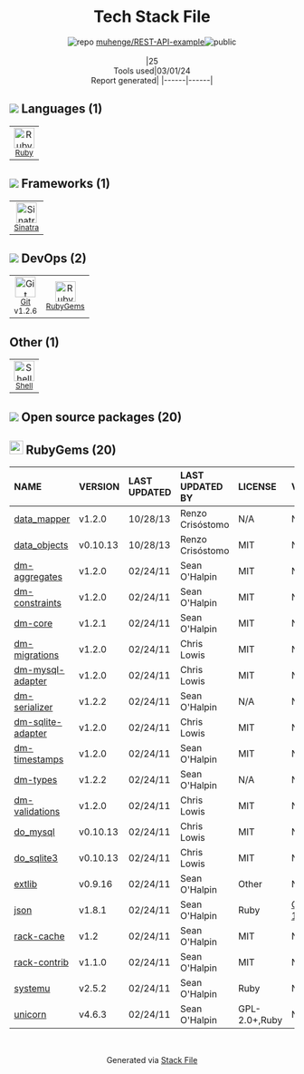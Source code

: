 <!--
&lt;--- Readme.md Snippet without images Start ---&gt;
## Tech Stack
muhenge/REST-API-example is built on the following main stack:

- [Ruby](https://www.ruby-lang.org) – Languages
- [Sinatra](http://www.sinatrarb.com/) – Microframeworks (Backend)
- [Shell](https://en.wikipedia.org/wiki/Shell_script) – Shells

Full tech stack [here](/techstack.md)

&lt;--- Readme.md Snippet without images End ---&gt;

&lt;--- Readme.md Snippet with images Start ---&gt;
## Tech Stack
muhenge/REST-API-example is built on the following main stack:

- <img width='25' height='25' src='https://img.stackshare.io/service/989/ruby.png' alt='Ruby'/> [Ruby](https://www.ruby-lang.org) – Languages
- <img width='25' height='25' src='https://img.stackshare.io/service/999/logo.png' alt='Sinatra'/> [Sinatra](http://www.sinatrarb.com/) – Microframeworks (Backend)
- <img width='25' height='25' src='https://img.stackshare.io/service/4631/default_c2062d40130562bdc836c13dbca02d318205a962.png' alt='Shell'/> [Shell](https://en.wikipedia.org/wiki/Shell_script) – Shells

Full tech stack [here](/techstack.md)

&lt;--- Readme.md Snippet with images End ---&gt;
-->
<div align="center">

# Tech Stack File
![](https://img.stackshare.io/repo.svg "repo") [muhenge/REST-API-example](https://github.com/muhenge/REST-API-example)![](https://img.stackshare.io/public_badge.svg "public")
<br/><br/>
|25<br/>Tools used|03/01/24 <br/>Report generated|
|------|------|
</div>

## <img src='https://img.stackshare.io/languages.svg'/> Languages (1)
<table><tr>
  <td align='center'>
  <img width='36' height='36' src='https://img.stackshare.io/service/989/ruby.png' alt='Ruby'>
  <br>
  <sub><a href="https://www.ruby-lang.org">Ruby</a></sub>
  <br>
  <sub></sub>
</td>

</tr>
</table>

## <img src='https://img.stackshare.io/frameworks.svg'/> Frameworks (1)
<table><tr>
  <td align='center'>
  <img width='36' height='36' src='https://img.stackshare.io/service/999/logo.png' alt='Sinatra'>
  <br>
  <sub><a href="http://www.sinatrarb.com/">Sinatra</a></sub>
  <br>
  <sub></sub>
</td>

</tr>
</table>

## <img src='https://img.stackshare.io/devops.svg'/> DevOps (2)
<table><tr>
  <td align='center'>
  <img width='36' height='36' src='https://img.stackshare.io/service/1046/git.png' alt='Git'>
  <br>
  <sub><a href="http://git-scm.com/">Git</a></sub>
  <br>
  <sub>v1.2.6</sub>
</td>

<td align='center'>
  <img width='36' height='36' src='https://img.stackshare.io/service/12795/5jL6-BA5_400x400.jpeg' alt='RubyGems'>
  <br>
  <sub><a href="https://rubygems.org/">RubyGems</a></sub>
  <br>
  <sub></sub>
</td>

</tr>
</table>

## Other (1)
<table><tr>
  <td align='center'>
  <img width='36' height='36' src='https://img.stackshare.io/service/4631/default_c2062d40130562bdc836c13dbca02d318205a962.png' alt='Shell'>
  <br>
  <sub><a href="https://en.wikipedia.org/wiki/Shell_script">Shell</a></sub>
  <br>
  <sub></sub>
</td>

</tr>
</table>


## <img src='https://img.stackshare.io/group.svg' /> Open source packages (20)</h2>

## <img width='24' height='24' src='https://img.stackshare.io/service/12795/5jL6-BA5_400x400.jpeg'/> RubyGems (20)

|NAME|VERSION|LAST UPDATED|LAST UPDATED BY|LICENSE|VULNERABILITIES|
|:------|:------|:------|:------|:------|:------|
|[data_mapper](https://rubygems.org/data_mapper)|v1.2.0|10/28/13|Renzo Crisóstomo |N/A|N/A|
|[data_objects](https://rubygems.org/data_objects)|v0.10.13|10/28/13|Renzo Crisóstomo |MIT|N/A|
|[dm-aggregates](https://rubygems.org/dm-aggregates)|v1.2.0|02/24/11|Sean O'Halpin |MIT|N/A|
|[dm-constraints](https://rubygems.org/dm-constraints)|v1.2.0|02/24/11|Sean O'Halpin |MIT|N/A|
|[dm-core](https://rubygems.org/dm-core)|v1.2.1|02/24/11|Sean O'Halpin |MIT|N/A|
|[dm-migrations](https://rubygems.org/dm-migrations)|v1.2.0|02/24/11|Chris Lowis |MIT|N/A|
|[dm-mysql-adapter](https://rubygems.org/dm-mysql-adapter)|v1.2.0|02/24/11|Chris Lowis |MIT|N/A|
|[dm-serializer](https://rubygems.org/dm-serializer)|v1.2.2|02/24/11|Sean O'Halpin |N/A|N/A|
|[dm-sqlite-adapter](https://rubygems.org/dm-sqlite-adapter)|v1.2.0|02/24/11|Chris Lowis |MIT|N/A|
|[dm-timestamps](https://rubygems.org/dm-timestamps)|v1.2.0|02/24/11|Sean O'Halpin |MIT|N/A|
|[dm-types](https://rubygems.org/dm-types)|v1.2.2|02/24/11|Sean O'Halpin |N/A|N/A|
|[dm-validations](https://rubygems.org/dm-validations)|v1.2.0|02/24/11|Chris Lowis |MIT|N/A|
|[do_mysql](https://rubygems.org/do_mysql)|v0.10.13|02/24/11|Chris Lowis |MIT|N/A|
|[do_sqlite3](https://rubygems.org/do_sqlite3)|v0.10.13|02/24/11|Chris Lowis |MIT|N/A|
|[extlib](https://rubygems.org/extlib)|v0.9.16|02/24/11|Sean O'Halpin |Other|N/A|
|[json](https://rubygems.org/json)|v1.8.1|02/24/11|Sean O'Halpin |Ruby|[CVE-2020-10663](https://github.com/advisories/GHSA-jphg-qwrw-7w9g) (High)|
|[rack-cache](https://rubygems.org/rack-cache)|v1.2|02/24/11|Sean O'Halpin |MIT|N/A|
|[rack-contrib](https://rubygems.org/rack-contrib)|v1.1.0|02/24/11|Sean O'Halpin |MIT|N/A|
|[systemu](https://rubygems.org/systemu)|v2.5.2|02/24/11|Sean O'Halpin |Ruby|N/A|
|[unicorn](https://rubygems.org/unicorn)|v4.6.3|02/24/11|Sean O'Halpin |GPL-2.0+,Ruby|N/A|

<br/>
<div align='center'>

Generated via [Stack File](https://github.com/marketplace/stack-file)
